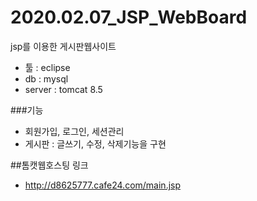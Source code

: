 # 2020.02.07_JSP_WebBoard

jsp를 이용한 게시판웹사이트

- 툴 : eclipse
- db : mysql
- server : tomcat 8.5

###기능 
- 회원가입, 로그인, 세션관리
- 게시판 : 글쓰기, 수정, 삭제기능을 구현

##톰캣웹호스팅 링크

- http://d8625777.cafe24.com/main.jsp
